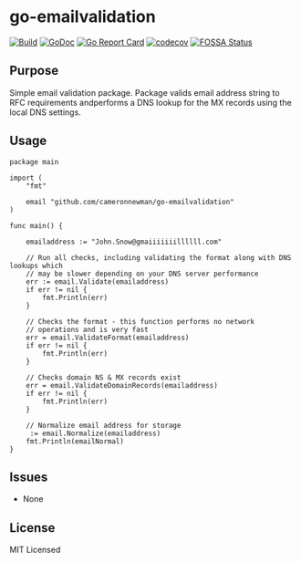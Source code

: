 # go-emailvalidation

[![Build][1]][2]
[![GoDoc][3]][4]
[![Go Report Card][5]][6]
[![codecov][7]][8]
[![FOSSA Status][9]][10]

[1]: https://github.com/cameronnewman/go-emailvalidation/workflows/pipeline/badge.svg
[2]: https://github.com/cameronnewman/go-emailvalidation/actions
[3]: https://godoc.org/github.com/cameronnewman/go-emailvalidation?status.svg
[4]: https://godoc.org/github.com/cameronnewman/go-emailvalidation
[5]: https://goreportcard.com/badge/github.com/cameronnewman/go-emailvalidation
[6]: https://goreportcard.com/report/github.com/cameronnewman/go-emailvalidation
[7]: https://codecov.io/gh/cameronnewman/go-emailvalidation/branch/master/graph/badge.svg
[8]: https://codecov.io/gh/cameronnewman/go-emailvalidation
[9]: https://app.fossa.io/api/projects/git%2Bgithub.com%2Fcameronnewman%2Fgo-emailvalidation.svg?type=shield
[10]: https://app.fossa.io/projects/git%2Bgithub.com%2Fcameronnewman%2Fgo-emailvalidation?ref=badge_shield

## Purpose

Simple email validation package. Package valids email address string to
RFC requirements andperforms a DNS lookup for the MX records
using the local DNS settings.

## Usage

```golang
package main

import (
    "fmt"

    email "github.com/cameronnewman/go-emailvalidation"
)

func main() {

    emailaddress := "John.Snow@gmaiiiiiiillllll.com"

    // Run all checks, including validating the format along with DNS lookups which
    // may be slower depending on your DNS server performance
    err := email.Validate(emailaddress)
    if err != nil {
        fmt.Println(err)
    }

    // Checks the format - this function performs no network
    // operations and is very fast
    err = email.ValidateFormat(emailaddress)
    if err != nil {
        fmt.Println(err)
    }

    // Checks domain NS & MX records exist
    err = email.ValidateDomainRecords(emailaddress)
    if err != nil {
        fmt.Println(err)
    }

    // Normalize email address for storage
     := email.Normalize(emailaddress)
    fmt.Println(emailNormal)
}
```

## Issues

* None

## License

MIT Licensed
